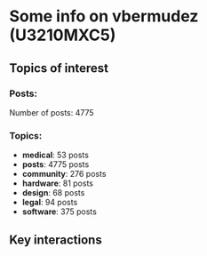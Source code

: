 # Some info on vbermudez (U3210MXC5)


## Topics of interest

### Posts: 

Number of posts: 4775

### Topics:

* __medical__: 53 posts
* __posts__: 4775 posts
* __community__: 276 posts
* __hardware__: 81 posts
* __design__: 68 posts
* __legal__: 94 posts
* __software__: 375 posts

## Key interactions 

